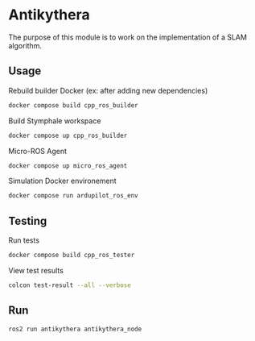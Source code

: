 # Antikythera

The purpose of this module is to work on the implementation of a SLAM algorithm.

## Usage

Rebuild builder Docker (ex: after adding new dependencies)

```bash
docker compose build cpp_ros_builder
```

Build Stymphale workspace

```bash
docker compose up cpp_ros_builder
```

Micro-ROS Agent

```bash
docker compose up micro_ros_agent
```

Simulation Docker environement

```bash
docker compose run ardupilot_ros_env
```

## Testing

Run tests

```bash
docker compose build cpp_ros_tester
```

View test results

```bash
colcon test-result --all --verbose
```

## Run

```bash
ros2 run antikythera antikythera_node
```

